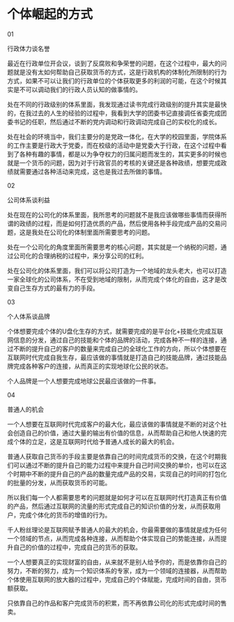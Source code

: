 # 个体崛起的方式

01

行政体力谈名誉

最近在行政单位开会议，谈到了反腐败和争荣誉的问题，在这个过程中，最大的问题就是没有太如何帮助自己获取货币的方式，这是行政机构的体制化所限制的行为方式，如果不可以让我们的行政单位的个体获取更多的利润的可能，在这个时候其实是不可以调动我们的行政人员认知的做事情的。

处在不同的行政级别的体系里面，我发现通过读书完成行政级别的提升其实是最快的，在我过去的人生的经验的过程中，我看到大学的团委书记直接调任省委完成团委书记的任职，然后通过不断的党内调动和行政调动完成自己的实权化的成长。

处在社会的环境当中，我们主要分的是党政一体化，在大学的校园里面，学院体系的工作主要是行政大于党委，而在校级的活动中是党委大于行政，在这个过程中看到了各种有趣的事情，都是以为争夺权力的归属问题而发生的，其实更多的时候也就是一个货币的问题，因为对于行政官员的考核的关键还是各种政绩，想要完成政绩就需要通过各种活动来完成，这也是我过去所做的事情。

02

公司体系谈利益

处在现在的公司化的体系里面，我所思考的问题就不是我应该做哪些事情而获得所谓的政绩的过程，而是如何打造优质的产品，然后使用各种手段完成产品的交易问题，这是我处在公司化的体制里面所需要思考的问题。

处在一个公司化的角度里面所需要思考的核心问题，其实就是一个纳税的问题，通过公司化的合理纳税的过程中，来分享公司的红利。

处在公司化的体系里面，我们可以将公司打造为一个地域的龙头老大，也可以打造一家全球化的公司体系，不在受到地域的限制，从而完成个体化的自由，这才是改变自己生存方式的最有力的手段。

03

个人体系谈品牌

个体想要完成个体的U盘化生存的方式，就需要完成的是平台化+技能化完成互联网信息的分发，通过自己的技能和个体的品牌的活动，完成各种不一样的连接，通过不断的提升自己的客户的数量来完成自己的全球化工作的方向，所以个体想要在互联网时代完成自我生存，最应该做的事情就是打造自己的技能品牌，通过技能品牌完成各种客户的连接，从而真正的实现地球化公民的状态。

个人品牌是一个人想要完成地球公民最应该做的一件事。

04

普通人的机会

一个人想要在互联网时代完成客户的最大化，最应该做的事情就是不断的对这个社会创造自己的价值，通过大量的输出有价值的信息，从而帮助自己和他人快速的完成个体的立足，这是互联网时代给予普通人成长的最大的机会。

普通人获取自己货币的手段主要是依靠自己的时间完成货币的交换，在这个时期我们可以通过不断的提升自己的能力过程中来提升自己时间交换的单价，也可以在这个时期中不断的提升自己的产品的数量完成产品的交易，实现自己的时间的打包化的批量的分发，从而获取货币的可能。

所以我们每一个人都需要思考的问题就是如何才可以在互联网时代打造真正有价值的产品，然后通过互联网的流量的形式完成自己的知识价值的分发，从而获取用户，完成个体化的货币的增值的行为。

千人粉丝理论是互联网赋予普通人的最大的机会，你最需要做的事情就是成为任何一个领域的节点，从而完成各种连接，从而帮助个体实现自己的势能连接，从而提升自己的价值的过程中，完成自己的货币的获取。

一个人想要真正的实现财富的自由，从来就不是别人给予你的，而是依靠你自己的努力，不断的努力，成为一个知识体系的专家，成为一个领域的连接器，从而帮助个体使用互联网的放大器的过程中，完成自己的个体赋能，完成时间的自由，货币额获取。

只依靠自己的作品和客户完成货币的积累，而不再依靠公司化的形式完成时间的售卖。
